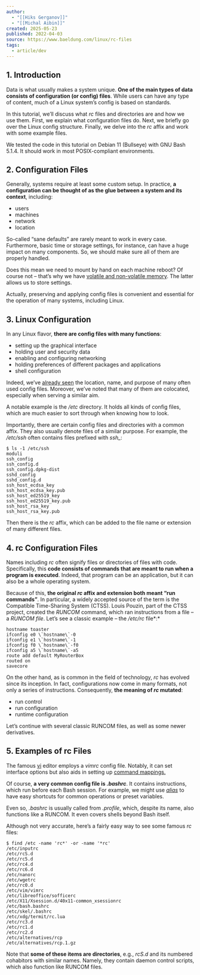 ```yaml
---
author:
  - "[[Hiks Gerganov]]"
  - "[[Michal Aibin]]"
created: 2025-05-23
published: 2022-04-03
source: https://www.baeldung.com/linux/rc-files
tags:
  - article/dev
---
```

## 1. Introduction

Data is what usually makes a system unique. **One of the main types of data consists of configuration (or config) files**. While users can have any type of content, much of a Linux system’s config is based on standards.

In this tutorial, we’ll discuss what *rc* files and directories are and how we use them. First, we explain what configuration files do. Next, we briefly go over the Linux config structure. Finally, we delve into the *rc* affix and work with some example files.

We tested the code in this tutorial on Debian 11 (Bullseye) with GNU Bash 5.1.4. It should work in most POSIX-compliant environments.

## 2. Configuration Files

Generally, systems require at least some custom setup. In practice, **a configuration can be thought of as the glue between a system and its context**, including:

- users
- machines
- network
- location

So-called “sane defaults” are rarely meant to work in every case. Furthermore, basic time or storage settings, for instance, can have a huge impact on many components. So, we should make sure all of them are properly handled.

Does this mean we need to mount by hand on each machine reboot? Of course not – that’s why we have [volatile and non-volatile memory](https://www.baeldung.com/cs/cache-memory#1-the-memory-hierarchy-levels). The latter allows us to store settings.

Actually, preserving and applying config files is convenient and essential for the operation of many systems, including Linux.

## 3\. Linux Configuration

In any Linux flavor, **there are config files with many functions**:

- setting up the graphical interface
- holding user and security data
- enabling and configuring networking
- holding preferences of different packages and applications
- shell configuration

Indeed, we’ve [already seen](https://www.baeldung.com/linux/config-files) the location, name, and purpose of many often used config files. Moreover, we’ve noted that many of them are colocated, especially when serving a similar aim.

A notable example is the */etc* directory. It holds all kinds of config files, which are much easier to sort through when knowing how to look.

Importantly, there are certain config files and directories with a common affix. They also usually denote files of a similar purpose. For example, the */etc/ssh* often contains files prefixed with *ssh\_*:

```shell
$ ls -1 /etc/ssh
moduli
ssh_config
ssh_config.d
ssh_config.dpkg-dist
sshd_config
sshd_config.d
ssh_host_ecdsa_key
ssh_host_ecdsa_key.pub
ssh_host_ed25519_key
ssh_host_ed25519_key.pub
ssh_host_rsa_key
ssh_host_rsa_key.pub
```

Then there is the *rc* affix, which can be added to the file name or extension of many different files.

## 4\. rc Configuration Files

Names including *rc* often signify files or directories of files with code. Specifically, this **code consists of commands that are meant to run when a program is executed**. Indeed, that program can be an application, but it can also be a whole operating system.

Because of this, **the original *rc* affix and extension both meant “run commands”**. In particular, a widely accepted source of the term is the Compatible Time-Sharing System (CTSS). Louis Pouzin, part of the CTSS project, created the *RUNCOM* command, which ran instructions from a file – a *RUNCOM file*. Let’s see a classic example – the */etc/rc* file*:*

```shell
hostname toaster
ifconfig e0 \`hostname\`-0
ifconfig e1 \`hostname\`-1
ifconfig f0 \`hostname\`-f0
ifconfig a5 \`hostname\`-a5
route add default MyRouterBox
routed on
savecore
```

On the other hand, as is common in the field of technology, *rc* has evolved since its inception. In fact, configurations now come in many formats, not only a series of instructions. Consequently, **the meaning of *rc* mutated**:

- run control
- run configuration
- runtime configuration

Let’s continue with several classic RUNCOM files, as well as some newer derivatives.

## 5\. Examples of rc Files

The famous [vi](https://www.baeldung.com/linux/vi-editor) editor employs a *vimrc* config file. Notably, it can set interface options but also aids in setting up [command mappings](https://www.baeldung.com/linux/text-objects-in-vim#1-command-mappings)[.](https://www.baeldung.com/linux/vi-editor)

Of course, **a very common config file is *.bashrc***. It contains instructions, which run before each Bash session. For example, we might use [*alias*](https://www.baeldung.com/linux/create-alias) to have easy shortcuts for common operations or preset variables.

Even so, *.bashrc* is usually called from *.profile*, which, despite its name, also functions like a RUNCOM. It even covers shells beyond Bash itself.

Although not very accurate, here’s a fairly easy way to see some famous *rc* files:

```shell
$ find /etc -name 'rc*' -or -name '*rc'
/etc/inputrc
/etc/rcS.d
/etc/rc5.d
/etc/rc4.d
/etc/rc6.d
/etc/nanorc
/etc/wgetrc
/etc/rc0.d
/etc/vim/vimrc
/etc/libreoffice/sofficerc
/etc/X11/Xsession.d/40x11-common_xsessionrc
/etc/bash.bashrc
/etc/skel/.bashrc
/etc/xdg/termit/rc.lua
/etc/rc3.d
/etc/rc1.d
/etc/rc2.d
/etc/alternatives/rcp
/etc/alternatives/rcp.1.gz
```

Note that **some of these items are directories**, e.g., *rcS.d* and its numbered cohabitors with similar names. Namely, they contain daemon control scripts, which also function like RUNCOM files.